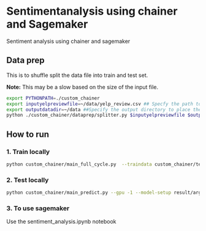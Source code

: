 # Sentimentanalysis using chainer and Sagemaker
Sentiment analysis using chainer and sagemaker

## Data prep
This is to shuffle split the data file into train and test set.

**Note:** This may be a slow based on the size of the input file.

```bash
export PYTHONPATH=./custom_chainer
export inputyelpreviewfile=~/data/yelp_review.csv ## Specfy the path to the yelp review file
export outputdatadir=~/data ##Specify the output directory to place the 2 output files
python ./custom_chainer/dataprep/splitter.py $inputyelpreviewfile $outputdatadir shuffle --first-file-name yelp_review_train.shuffled.csv --second-file-name yelp_review_test.shuffled.csv
```
## How to run
### 1. Train locally
```bash
python custom_chainer/main_full_cycle.py  --traindata custom_chainer/tests/data/sample_train.csv   -g -1  --epoch 100 --out result
```

### 2. Test locally
```bash
python custom_chainer/main_predict.py --gpu -1 --model-setup result/args.json --testset  custom_chainer/tests/data/test.csv
```

### 3. To use sagemaker
Use the sentiment_analysis.ipynb notebook
